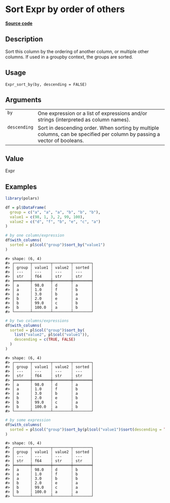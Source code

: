 

# Sort Expr by order of others

[**Source code**](https://github.com/pola-rs/r-polars/tree/main/R/expr__expr.R#L1595)

## Description

Sort this column by the ordering of another column, or multiple other
columns. If used in a groupby context, the groups are sorted.

## Usage

<pre><code class='language-R'>Expr_sort_by(by, descending = FALSE)
</code></pre>

## Arguments

<table>
<tr>
<td style="white-space: nowrap; font-family: monospace; vertical-align: top">
<code id="Expr_sort_by_:_by">by</code>
</td>
<td>
One expression or a list of expressions and/or strings (interpreted as
column names).
</td>
</tr>
<tr>
<td style="white-space: nowrap; font-family: monospace; vertical-align: top">
<code id="Expr_sort_by_:_descending">descending</code>
</td>
<td>
Sort in descending order. When sorting by multiple columns, can be
specified per column by passing a vector of booleans.
</td>
</tr>
</table>

## Value

Expr

## Examples

``` r
library(polars)

df = pl$DataFrame(
  group = c("a", "a", "a", "b", "b", "b"),
  value1 = c(98, 1, 3, 2, 99, 100),
  value2 = c("d", "f", "b", "e", "c", "a")
)

# by one column/expression
df$with_columns(
  sorted = pl$col("group")$sort_by("value1")
)
```

    #> shape: (6, 4)
    #> ┌───────┬────────┬────────┬────────┐
    #> │ group ┆ value1 ┆ value2 ┆ sorted │
    #> │ ---   ┆ ---    ┆ ---    ┆ ---    │
    #> │ str   ┆ f64    ┆ str    ┆ str    │
    #> ╞═══════╪════════╪════════╪════════╡
    #> │ a     ┆ 98.0   ┆ d      ┆ a      │
    #> │ a     ┆ 1.0    ┆ f      ┆ b      │
    #> │ a     ┆ 3.0    ┆ b      ┆ a      │
    #> │ b     ┆ 2.0    ┆ e      ┆ a      │
    #> │ b     ┆ 99.0   ┆ c      ┆ b      │
    #> │ b     ┆ 100.0  ┆ a      ┆ b      │
    #> └───────┴────────┴────────┴────────┘

``` r
# by two columns/expressions
df$with_columns(
  sorted = pl$col("group")$sort_by(
    list("value2", pl$col("value1")),
    descending = c(TRUE, FALSE)
  )
)
```

    #> shape: (6, 4)
    #> ┌───────┬────────┬────────┬────────┐
    #> │ group ┆ value1 ┆ value2 ┆ sorted │
    #> │ ---   ┆ ---    ┆ ---    ┆ ---    │
    #> │ str   ┆ f64    ┆ str    ┆ str    │
    #> ╞═══════╪════════╪════════╪════════╡
    #> │ a     ┆ 98.0   ┆ d      ┆ a      │
    #> │ a     ┆ 1.0    ┆ f      ┆ b      │
    #> │ a     ┆ 3.0    ┆ b      ┆ a      │
    #> │ b     ┆ 2.0    ┆ e      ┆ b      │
    #> │ b     ┆ 99.0   ┆ c      ┆ a      │
    #> │ b     ┆ 100.0  ┆ a      ┆ b      │
    #> └───────┴────────┴────────┴────────┘

``` r
# by some expression
df$with_columns(
  sorted = pl$col("group")$sort_by(pl$col("value1")$sort(descending = TRUE))
)
```

    #> shape: (6, 4)
    #> ┌───────┬────────┬────────┬────────┐
    #> │ group ┆ value1 ┆ value2 ┆ sorted │
    #> │ ---   ┆ ---    ┆ ---    ┆ ---    │
    #> │ str   ┆ f64    ┆ str    ┆ str    │
    #> ╞═══════╪════════╪════════╪════════╡
    #> │ a     ┆ 98.0   ┆ d      ┆ b      │
    #> │ a     ┆ 1.0    ┆ f      ┆ b      │
    #> │ a     ┆ 3.0    ┆ b      ┆ b      │
    #> │ b     ┆ 2.0    ┆ e      ┆ a      │
    #> │ b     ┆ 99.0   ┆ c      ┆ a      │
    #> │ b     ┆ 100.0  ┆ a      ┆ a      │
    #> └───────┴────────┴────────┴────────┘
